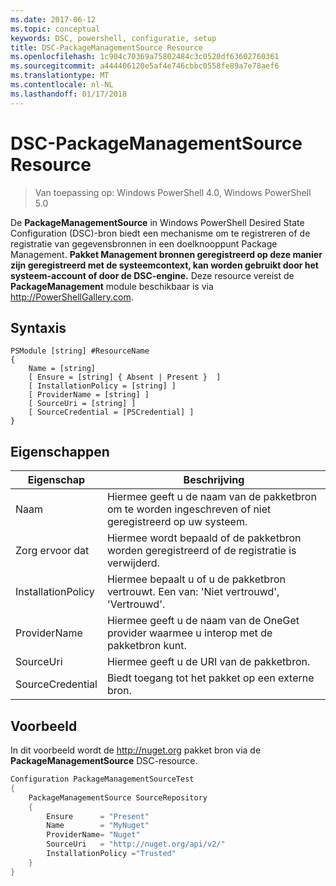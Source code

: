 ```yaml
---
ms.date: 2017-06-12
ms.topic: conceptual
keywords: DSC, powershell, configuratie, setup
title: DSC-PackageManagementSource Resource
ms.openlocfilehash: 1c904c70369a75802484c3c0520df63602760361
ms.sourcegitcommit: a444406120e5af4e746cbbc0558fe89a7e78aef6
ms.translationtype: MT
ms.contentlocale: nl-NL
ms.lasthandoff: 01/17/2018
---
```

# <a name="dsc-packagemanagementsource-resource"></a>DSC-PackageManagementSource Resource

> Van toepassing op: Windows PowerShell 4.0, Windows PowerShell 5.0

De **PackageManagementSource** in Windows PowerShell Desired State Configuration (DSC)-bron biedt een mechanisme om te registreren of de registratie van gegevensbronnen in een doelknooppunt Package Management. **Pakket Management bronnen geregistreerd op deze manier zijn geregistreerd met de systeemcontext, kan worden gebruikt door het systeem-account of door de DSC-engine.** Deze resource vereist de **PackageManagement** module beschikbaar is via http://PowerShellGallery.com.

## <a name="syntax"></a>Syntaxis

```
PSModule [string] #ResourceName
{
    Name = [string]
    [ Ensure = [string] { Absent | Present }  ]
    [ InstallationPolicy = [string] ]
    [ ProviderName = [string] ]
    [ SourceUri = [string] ]
    [ SourceCredential = [PSCredential] ]
}
```

## <a name="properties"></a>Eigenschappen
|  Eigenschap  |  Beschrijving   | 
|---|---| 
| Naam| Hiermee geeft u de naam van de pakketbron om te worden ingeschreven of niet geregistreerd op uw systeem.| 
| Zorg ervoor dat| Hiermee wordt bepaald of de pakketbron worden geregistreerd of de registratie is verwijderd.| 
| InstallationPolicy| Hiermee bepaalt u of u de pakketbron vertrouwt. Een van: 'Niet vertrouwd', 'Vertrouwd'.| 
| ProviderName| Hiermee geeft u de naam van de OneGet provider waarmee u interop met de pakketbron kunt.| 
| SourceUri| Hiermee geeft u de URI van de pakketbron.| 
| SourceCredential| Biedt toegang tot het pakket op een externe bron.| 

## <a name="example"></a>Voorbeeld

In dit voorbeeld wordt de http://nuget.org pakket bron via de **PackageManagementSource** DSC-resource.

```powershell
Configuration PackageManagementSourceTest
{    
    PackageManagementSource SourceRepository
    {
        Ensure      = "Present" 
        Name        = "MyNuget" 
        ProviderName= "Nuget" 
        SourceUri   = "http://nuget.org/api/v2/"   
        InstallationPolicy ="Trusted" 
    }
}
```

